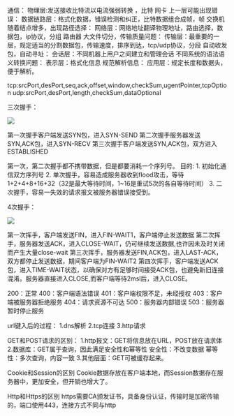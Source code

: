 通信：
    物理层:发送接收比特流以电流强弱转换 ，比特                    网卡
上一层可能出现错误：
    数据链路层：格式化数据，错误检测和纠正，比特数据组合成帧，帧    交换机
随着结点增多，出现路径选择：
    网络层：网络地址翻译物理地址，路由选择，数据包，ip协议，分组    路由器
大文件切分，传输质量问题：
    传输层：最重要的一层，规定适当的分割数据包，传输速度，排序到达，tcp/udp协议，分段
自动收发包，自动寻址：
    会话层：不同机器上用户之间建立和管理会话
不同系统的语法语义转换问题：
    表示层：格式化信息
规范解析信息：
    应用层：规定长度和数据头，便于解析。

tcp:srcPort,desPort,seq,ack,offset,window,checkSum,ugentPointer,tcpOption
udp:srcPort,desPort,length,checkSum,dataOptional

三次握手：

![](https://images2017.cnblogs.com/blog/985821/201708/985821-20170802101806802-1497343688.png)

第一次握手客户端发送SYN包，进入SYN-SEND
第二次握手服务器发送SYN,ACK包，进入SYN-RECV
第三次握手客户端发送SYN,ACK包，双方进入ESTABLISHED


第一次，第二次握手都不携带数据，但是都要消耗一个序列号。
目的:
    1. 初始化通信双方序列号
    2. 单次握手，容易造成服务器收到flood攻击，等待1+2+4+8+16+32（32是最大等待时间，1~16是重试5次的各自等待时间）
    3. 二次握手，容易一失效的请求报文被服务器错误接受到。

4次握手：

![](https://images2017.cnblogs.com/blog/985821/201708/985821-20170802101823505-1177747613.png)

第一次挥手，客户端发送FIN，进入FIN-WAIT1，客户端停止发送数据
第二次挥手，服务器发送ACK，进入CLOSE-WAIT，仍可继续发送数据,也许因未及时关闭而产生大量close-wait
第三次挥手，服务器发送FIN,ACK包，进入LAST-ACK，双方都停止发送数据，期间客户端为FIN-WAIT2
第四次挥手，客户端发送ACK包，进入TIME-WAIT状态，以确保对方有足够时间接受ACK包，也避免新旧连接混淆。服务器直接进入CLOSE,而客户端等待2msl后，进入CLOSE。

200：正常
400：客户端语法错误
401：客户端权限不足，未经授权
403：客户端被服务器拒绝服务
404：请求资源不可达
500：服务器内部错误
503：服务器暂时停止服务

url键入后的过程：
1.dns解析
2.tcp连接
3.http请求


GET和POST请求的区别：
1.http报文：GET将信息放在URL，POST放在请求体
2.数据库：GET属于查询，因此满足安全性和幂等性
    安全性：不改变数据
    幂等性：多次查询，内容一致
3.其他层面：GET可被缓存起来。

Cookie和Session的区别
Cookie数据存放在客户端本地，而Session数据存在服务器中，更加安全，但开销也增大了。

Http和Https的区别
https需要CA颁发证书，具备身份认证，传输时是加密传输的，端口使用443，连接方式不同与http
